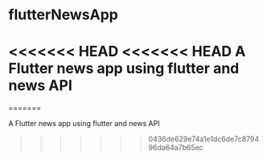 # flutterNewsApp


<<<<<<< HEAD
<<<<<<< HEAD
A Flutter news app using flutter and news API
=======
=======

A Flutter news app using flutter and news API
>>>>>>> 0436de629e74a1e1dc6de7c879496da64a7b65ec

